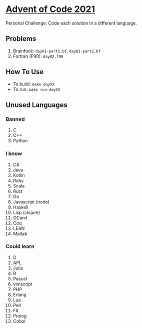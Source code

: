 [Advent of Code 2021](https://adventofcode.com/2021)
====================================================

Personal Challenge: Code each solution in a different language.

Problems
--------

1. Brainfuck: `day01-part1.bf`, `day01-part2.bf`
2. Fortran (F90): `day02.f90`

How To Use
----------

- To build: `make dayXX`
- To run: `make run-dayXX`


Unused Languages
----------------

### Banned
1. C
1. C++
1. Python

### I know

1. C#
1. Java
1. Kotlin
1. Ruby
1. Scala
1. Rust
1. Go
1. Javascript (node)
1. Haskell
1. Lisp (clojure)
1. OCaml
1. Coq
1. LEAN
1. Matlab

### Could learn

1. D
1. APL
1. Julia
1. R
1. Pascal
1. vimscript
1. PHP
1. Erlang
1. Lua
1. Perl
1. F#
1. Prolog
1. Cobol
